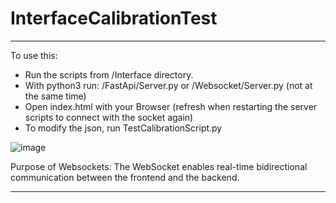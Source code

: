 # InterfaceCalibrationTest

---

To use this:
- Run the scripts from /Interface directory.
- With python3 run: /FastApi/Server.py or /Websocket/Server.py (not at the same time)
- Open index.html with your Browser (refresh when restarting the server scripts to connect with the socket again)
- To modify the json, run TestCalibrationScript.py

![image](https://github.com/user-attachments/assets/f291c9df-a680-4076-a609-0622a532f6a9)



Purpose of Websockets: The WebSocket enables real-time bidirectional communication between the frontend and the backend.

---
